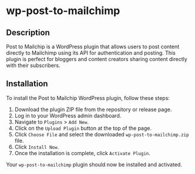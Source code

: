 # wp-post-to-mailchimp


## Description
Post to Mailchip is a WordPress plugin that allows users to post content directly to Mailchimp using its API for authentication and posting. This plugin is perfect for bloggers and content creators sharing content directly with their subscribers.


## Installation
To install the Post to Mailchip WordPress plugin, follow these steps:

1. Download the plugin ZIP file from the repository or release page.
2. Log in to your WordPress admin dashboard.
3. Navigate to `Plugins` > `Add New`.
4. Click on the `Upload Plugin` button at the top of the page.
5. Click `Choose File` and select the downloaded `wp-post-to-mailchimp.zip` file.
6. Click `Install Now`.
7. Once the installation is complete, click `Activate Plugin`.

Your `wp-post-to-mailchimp` plugin should now be installed and activated.
